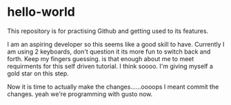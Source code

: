 # hello-world
This repository is for practising Github and getting used to its features. 


I am an aspiring developer so this seems like a good skill to have. Currently I am using 2 keyboards, don't question it its more fun to switch back and forth. Keep my fingers guessing. 
is that enough about me to meet requirments for this self driven tutorial. I think soooo. I'm giving myself a gold star on this step. 

Now it is time to actually make the changes......oooops I meant commit the changes. yeah we're programming with gusto now. 
